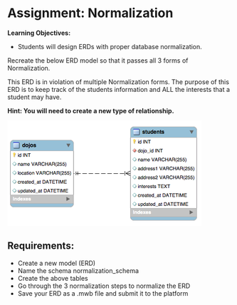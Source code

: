# Assignment: Normalization
**Learning Objectives:**

- Students will design ERDs with proper database normalization.

Recreate the below ERD model so that it passes all 3 forms of Normalization. 

This ERD is in violation of multiple Normalization forms. The purpose of this ERD is to keep track of the students information and ALL the interests that a student may have. 

**Hint: You will need to create a new type of relationship.**

![Normalization](image.png)

## Requirements:
- Create a new model (ERD)
- Name the schema normalization_schema
- Create the above tables
- Go through the 3 normalization steps to normalize the ERD
- Save your ERD as a .mwb file and submit it to the platform 